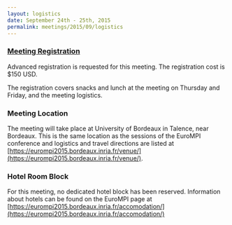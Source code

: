 ```yaml
---
layout: logistics
date: September 24th - 25th, 2015
permalink: meetings/2015/09/logistics
---
```


### [Meeting Registration](https://www.eventbrite.com/e/mpi-forum-meeting-tickets-17959169359)

Advanced registration is requested for this meeting. The registration cost is $150 USD.

The registration covers snacks and lunch at the meeting on Thursday and Friday, and the meeting logistics.

### Meeting Location

The meeting will take place at University of Bordeaux in Talence, near Bordeaux. This is the same location as the sessions of the EuroMPI conference and logistics and travel directions are listed at [https://eurompi2015.bordeaux.inria.fr/venue/](https://eurompi2015.bordeaux.inria.fr/venue/).

### Hotel Room Block

For this meeting, no dedicated hotel block has been reserved. Information about hotels can be found on the EuroMPI page at [https://eurompi2015.bordeaux.inria.fr/accomodation/](https://eurompi2015.bordeaux.inria.fr/accomodation/)
